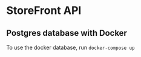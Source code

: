 # StoreFront API

## Postgres database with Docker

To use the docker database, run `docker-compose up`
